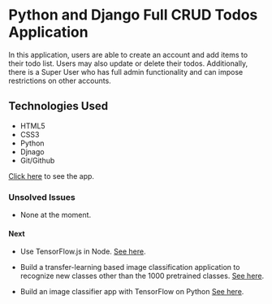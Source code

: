 # Python and Django Full CRUD Todos Application

In this application, users are able to create an account and add items to their todo list. Users may also update or delete their todos. Additionally, there is a Super User who has full admin functionality and can impose restrictions on other accounts.  

## Technologies Used

* HTML5
* CSS3
* Python
* Djnago
* Git/Github

[Click here](https://django-v1-todos.herokuapp.com) to see the app.

### Unsolved Issues

* None at the moment.

#### Next

* Use TensorFlow.js in Node. [See here](https://www.tensorflow.org/js/guide/nodejs).

* Build a transfer-learning based image classification application to recognize new classes other than the 1000 pretrained classes. [See here](https://www.tensorflow.org/js/tutorials/transfer/what_is_transfer_learning).

* Build an image classifier app with TensorFlow on Python [See here](https://www.tensorflow.org/tutorials/images/classification).
